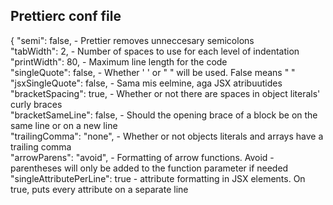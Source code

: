 ## Prettierc conf file

{
"semi": false, - Prettier removes unneccesary semicolons  
"tabWidth": 2, - Number of spaces to use for each level of indentation  
"printWidth": 80, - Maximum line length for the code  
"singleQuote": false, - Whether ' ' or " " will be used. False means " "  
"jsxSingleQuote": false, - Sama mis eelmine, aga JSX atribuutides  
"bracketSpacing": true, - Whether or not there are spaces in object literals' curly braces  
"bracketSameLine": false, - Should the opening brace of a block be on the same line or on a new line  
"trailingComma": "none", - Whether or not objects literals and arrays have a trailing comma  
"arrowParens": "avoid", - Formatting of arrow functions. Avoid - parentheses will only be added to the function parameter if needed  
"singleAttributePerLine": true - attribute formatting in JSX elements. On true, puts every attribute on a separate line